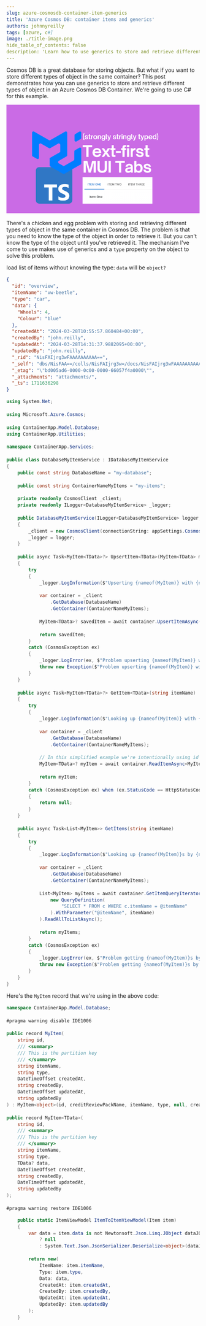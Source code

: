 ```yaml
---
slug: azure-cosmosdb-container-item-generics
title: 'Azure Cosmos DB: container items and generics'
authors: johnnyreilly
tags: [azure, c#]
image: ./title-image.png
hide_table_of_contents: false
description: 'Learn how to use generics to store and retrieve different types of object in an Azure Cosmos DB Container.'
---
```


Cosmos DB is a great database for storing objects. But what if you want to store different types of object in the same container? This post demonstrates how you can use generics to store and retrieve different types of object in an Azure Cosmos DB Container. We're going to use C# for this example.

![title image reading "Azure Cosmos DB: container items and generics" with the Cosmos DB logo](title-image.png)

<!--truncate-->

There's a chicken and egg problem with storing and retrieving different types of object in the same container in Cosmos DB. The problem is that you need to know the type of the object in order to retrieve it. But you can't know the type of the object until you've retrieved it. The mechanism I've come to use makes use of generics and a `type` property on the object to solve this problem.

load list of items without knowing the type: `data` will be `object?`

```json
{
  "id": "overview",
  "itemName": "vw-beetle",
  "type": "car",
  "data": {
    "Wheels": 4,
    "Colour": "blue"
  },
  "createdAt": "2024-03-28T10:55:57.860484+00:00",
  "createdBy": "john.reilly",
  "updatedAt": "2024-03-28T14:31:37.9882095+00:00",
  "updatedBy": "john.reilly",
  "_rid": "NisFAIjrg3wFAAAAAAAAAA==",
  "_self": "dbs/NisFAA==/colls/NisFAIjrg3w=/docs/NisFAIjrg3wFAAAAAAAAAA==/",
  "_etag": "\"bd005ad6-0000-0c00-0000-66057f4a0000\"",
  "_attachments": "attachments/",
  "_ts": 1711636298
}
```

```cs title="DatabaseMyItemService.cs"
using System.Net;

using Microsoft.Azure.Cosmos;

using ContainerApp.Model.Database;
using ContainerApp.Utilities;

namespace ContainerApp.Services;

public class DatabaseMyItemService : IDatabaseMyItemService
{
    public const string DatabaseName = "my-database";

    public const string ContainerNameMyItems = "my-items";

    private readonly CosmosClient _client;
    private readonly ILogger<DatabaseMyItemService> _logger;

    public DatabaseMyItemService(ILogger<DatabaseMyItemService> logger, AppSettings appSettings)
    {
        _client = new CosmosClient(connectionString: appSettings.CosmosConnectionString);
        _logger = logger;
    }

    public async Task<MyItem<TData>?> UpsertItem<TData>(MyItem<TData> myItem)
    {
        try
        {
            _logger.LogInformation($"Upserting {nameof(MyItem)} with {nameof(myItem.itemName)}: {{{nameof(myItem.itemName)}}}", myItem.itemName);

            var container = _client
                .GetDatabase(DatabaseName)
                .GetContainer(ContainerNameMyItems);

            MyItem<TData>? savedItem = await container.UpsertItemAsync(myItem, new PartitionKey(myItem.itemName));

            return savedItem;
        }
        catch (CosmosException ex)
        {
            _logger.LogError(ex, $"Problem upserting {nameof(MyItem)} with {nameof(myItem.itemName)}: {{{nameof(myItem.itemName)}}}", myItem.itemName);
            throw new Exception($"Problem upserting {nameof(MyItem)} with {nameof(myItem.itemName)}: {myItem.itemName}", ex);
        }
    }

    public async Task<MyItem<TData>?> GetItem<TData>(string itemName)
    {
        try
        {
            _logger.LogInformation($"Looking up {nameof(MyItem)} with {nameof(itemName)}: {{{nameof(itemName)}}}", itemName);

            var container = _client
                .GetDatabase(DatabaseName)
                .GetContainer(ContainerNameMyItems);

            // In this simplified example we're intentionally using id as partition key - https://stackoverflow.com/questions/54636852/implications-of-using-id-for-the-partition-key-in-cosmosdb
            MyItem<TData>? myItem = await container.ReadItemAsync<MyItem<TData>>(itemName, new PartitionKey(itemName));

            return myItem;
        }
        catch (CosmosException ex) when (ex.StatusCode == HttpStatusCode.NotFound)
        {
            return null;
        }
    }

    public async Task<List<MyItem>> GetItems(string itemName)
    {
        try
        {
            _logger.LogInformation($"Looking up {nameof(MyItem)}s by {nameof(itemName)}: {{{nameof(itemName)}}}", itemName);

            var container = _client
                .GetDatabase(DatabaseName)
                .GetContainer(ContainerNameMyItems);

            List<MyItem> myItems = await container.GetItemQueryIterator<MyItem>(
                new QueryDefinition(
                    "SELECT * FROM c WHERE c.itemName = @itemName"
                ).WithParameter("@itemName", itemName)
            ).ReadAllToListAsync();

            return myItems;
        }
        catch (CosmosException ex)
        {
            _logger.LogError(ex, $"Problem getting {nameof(MyItem)}s by {nameof(itemName)}: {{{nameof(itemName)}}}", itemName);
            throw new Exception($"Problem getting {nameof(MyItem)}s by {nameof(itemName)}: {itemName}", ex);
        }
    }
}
```

Here's the `MyItem` record that we're using in the above code:

```cs title="MyItem.cs"
namespace ContainerApp.Model.Database;

#pragma warning disable IDE1006

public record MyItem(
    string id,
    /// <summary>
    /// This is the partition key
    /// </summary>
    string itemName,
    string type,
    DateTimeOffset createdAt,
    string createdBy,
    DateTimeOffset updatedAt,
    string updatedBy
) : MyItem<object>(id, creditReviewPackName, itemName, type, null, createdAt, createdBy, updatedAt, updatedBy);

public record MyItem<TData>(
    string id,
    /// <summary>
    /// This is the partition key
    /// </summary>
    string itemName,
    string type,
    TData? data,
    DateTimeOffset createdAt,
    string createdBy,
    DateTimeOffset updatedAt,
    string updatedBy
);

#pragma warning restore IDE1006
```

```cs
    public static ItemViewModel ItemToItemViewModel(Item item)
    {
        var data = item.data is not Newtonsoft.Json.Linq.JObject dataJObject
            ? null
            : System.Text.Json.JsonSerializer.Deserialize<object>(dataJObject.ToString());

        return new(
            ItemName: item.itemName,
            Type: item.type,
            Data: data,
            CreatedAt: item.createdAt,
            CreatedBy: item.createdBy,
            UpdatedAt: item.updatedAt,
            UpdatedBy: item.updatedBy
        );
    }
```
